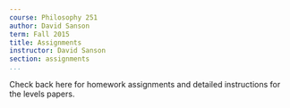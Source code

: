 ```yaml
---
course: Philosophy 251
author: David Sanson 
term: Fall 2015
title: Assignments 
instructor: David Sanson
section: assignments
...
```


Check back here for homework assignments and detailed instructions for the
levels papers.
